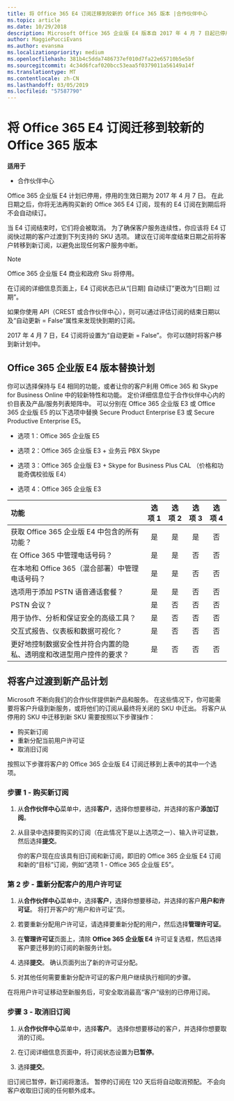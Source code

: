 ```yaml
---
title: 将 Office 365 E4 订阅迁移到较新的 Office 365 版本 |合作伙伴中心
ms.topic: article
ms.date: 10/29/2018
description: Microsoft Office 365 企业版 E4 版本自 2017 年 4 月 7 日起已停用。 了解如何将你的客户订阅迁移到较新版本的 Office 365。
author: MaggiePucciEvans
ms.author: evansma
ms.localizationpriority: medium
ms.openlocfilehash: 381b4c5dda7486737ef010d7fa22e65710b5e5bf
ms.sourcegitcommit: 4c34d6fcaf020bcc53eaa5f0379011a56149a14f
ms.translationtype: MT
ms.contentlocale: zh-CN
ms.lasthandoff: 03/05/2019
ms.locfileid: "57587790"
---
```

# <a name="migrate-office-365-e4-subscriptions-to-newer-office-365-versions"></a>将 Office 365 E4 订阅迁移到较新的 Office 365 版本

**适用于**

-  合作伙伴中心

Office 365 企业版 E4 计划已停用，停用的生效日期为 2017 年 4 月 7 日。 在此日期之后，你将无法再购买新的 Office 365 E4 订阅，现有的 E4 订阅在到期后将不会自动续订。

当 E4 订阅结束时，它们将会被取消。 为了确保客户服务连续性，你应该将 E4 订阅快过期的客户过渡到下列支持的 SKU 选项。 建议在订阅年度结束日期之前将客户转移到新订阅，以避免出现任何客户服务中断。 

> [!NOTE]  
>  Office 365 企业版 E4 商业和政府 Sku 将停用。
 
在订阅的详细信息页面上，E4 订阅状态已从“[日期] 自动续订”更改为“[日期] 过期”。 

如果你使用 API（CREST 或合作伙伴中心），则可以通过评估订阅的结束日期以及“自动更新 = False”属性来发现快到期的订阅。 

2017 年 4 月 7 日，E4 订阅将设置为“自动更新 = False”。 你可以随时将客户移到新计划中。 

## <a name="office-365-enterprise-e4-edition-replacement-plans"></a>Office 365 企业版 E4 版本替换计划

你可以选择保持与 E4 相同的功能，或者让你的客户利用 Office 365 和 Skype for Business Online 中的较新特性和功能。 定价详细信息位于合作伙伴中心内的价目表及产品/服务列表矩阵中。 可以分别在 Office 365 企业版 E3 或 Office 365 企业版 E5 的以下选项中替换 Secure Product Enterprise E3 或 Secure Productive Enterprise E5。

- 选项 1：Office 365 企业版 E5

- 选项 2：Office 365 企业版 E3 + 业务云 PBX Skype

- 选项 3：Office 365 企业版 E3 + Skype for Business Plus CAL （价格和功能奇偶校验版 E4）

- 选项 4：Office 365 企业版 E3


| 功能 | 选项 1 | 选项 2 | 选项 3 | 选项 4 |
| :---    | :------: |   :---:  |   :---:  |   :---:  |
| 获取 Office 365 企业版 E4 中包含的所有功能？ | 是 | 是 | 是 | 否 |
| 在 Office 365 中管理电话号码？ | 是 | 是 | 否 | 否 |
| 在本地和 Office 365（混合部署）中管理电话号码？ | 是 | 是 | 否 | 否 |
| 选项用于添加 PSTN 语音通话套餐？ | 是 | 是 | 否 | 否 |
| PSTN 会议？ | 是 | 否 | 否 | 否 |
| 用于协作、分析和保证安全的高级工具？ | 是 | 否 | 否 | 否 |
| 交互式报告、仪表板和数据可视化？ | 是 | 否 | 否 | 否 | 
| 更好地控制数据安全性并符合内置的隐私、透明度和改进型用户控件的要求？ | 是 | 否 | 否 | 否 | 

## <a name="transition-customers-to-new-product-plans"></a>将客户过渡到新产品计划

Microsoft 不断向我们的合作伙伴提供新产品和服务。 在这些情况下，你可能需要将客户升级到新服务，或将他们的订阅从最终将关闭的 SKU 中迁出。 将客户从停用的 SKU 中迁移到新 SKU 需要按照以下步骤操作：

-   购买新订阅
-   重新分配当前用户许可证
-   取消旧订阅

按照以下步骤将客户的 Office 365 企业版 E4 订阅迁移到上表中的其中一个选项。

### <a name="step-1---purchase-the-new-subscription"></a>步骤 1 - 购买新订阅

1. 从**合作伙伴中心**菜单中，选择**客户**，选择你想要移动，并选择的客户**添加订阅**。

2. 从目录中选择要购买的订阅（在此情况下是以上选项之一）、输入许可证数，然后选择**提交**。

   你的客户现在应该具有旧订阅和新订阅，即旧的 Office 365 企业版 E4 订阅和新的“目标”订阅，例如“选项 1 - Office 365 企业版 E5”。

### <a name="step-2---reassign-the-customers-users-licenses"></a>第 2 步 - 重新分配客户的用户许可证

1. 从**合作伙伴中心**菜单中，选择**客户**，选择你想要移动，并选择的客户**用户和许可证**。 将打开客户的“用户和许可证”页。

2. 若要重新分配用户许可证，请选择要重新分配的用户，然后选择**管理许可证**。

3. 在**管理许可证**页面上，清除 **Office 365 企业版 E4** 许可证复选框，然后选择客户要迁移到的订阅的新服务计划。

4. 选择**提交**。 确认页面列出了新的许可证分配。

5. 对其他任何需要重新分配许可证的客户用户继续执行相同的步骤。

在将用户许可证移动至新服务后，可安全取消最高“客户”级别的已停用订阅。

### <a name="step-3---cancel-the-old-subscription"></a>步骤 3 - 取消旧订阅

1. 从**合作伙伴中心**菜单中，选择**客户**。 选择你想要移动的客户，并选择你想要取消的订阅。

2. 在订阅详细信息页面中，将订阅状态设置为**已暂停**。

3. 选择**提交**。

旧订阅已暂停，新订阅将激活。 暂停的订阅在 120 天后将自动取消预配。 不会向客户收取旧订阅的任何额外成本。



 



